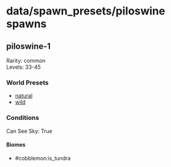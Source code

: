 # data/spawn_presets/piloswine spawns  
  
## piloswine-1  
Rarity: common  
Levels: 33-45  
  
### World Presets  
* [natural](/data/spawn_data/natural.md)  
* [wild](/data/spawn_data/wild.md)  
  
### Conditions  
Can See Sky: True  
  
#### Biomes  
  * #cobblemon:is_tundra
  
